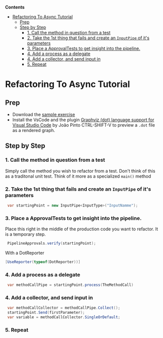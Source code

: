 <!--
GENERATED FILE - DO NOT EDIT
This file was generated by [MarkdownSnippets](https://github.com/SimonCropp/MarkdownSnippets).
Source File: /docs/mdsource/RefactoringTutorial.source.md
To change this file edit the source file and then run MarkdownSnippets.
-->
<!-- START doctoc generated TOC please keep comment here to allow auto update -->
<!-- DON'T EDIT THIS SECTION, INSTEAD RE-RUN doctoc TO UPDATE -->
**Contents**

- [Refactoring To Async Tutorial](#refactoring-to-async-tutorial)
  - [Prep](#prep)
  - [Step by Step](#step-by-step)
    - [1. Call the method in question from a test](#1-call-the-method-in-question-from-a-test)
    - [2. Take the 1st thing that fails and create an `InputPipe` of it's parameters](#2-take-the-1st-thing-that-fails-and-create-an-inputpipe-of-its-parameters)
    - [3. Place a ApprovalTests to get insight into the pipeline.](#3-place-a-approvaltests-to-get-insight-into-the-pipeline)
    - [4. Add a process as a delegate](#4-add-a-process-as-a-delegate)
    - [4. Add a collector, and send input in](#4-add-a-collector-and-send-input-in)
    - [5. Repeat](#5-repeat)

<!-- END doctoc generated TOC please keep comment here to allow auto update -->

# Refactoring To Async Tutorial

## Prep

* Download the [sample exercise](https://github.com/ondjuric/PipelinesExercise) 
* Install the VsCode and the plugin [Graphviz (dot) language support for Visual Studio Code](https://marketplace.visualstudio.com/items?itemName=joaompinto.vscode-graphviz) by João Pinto 
CTRL-SHIFT-V to preview a `.dot` file as a rendered graph.



## Step by Step

### 1. Call the method in question from a test

Simply call the method you wish to refactor from a test.
Don't think of this as a traditonal unit test. Think of it more as a specialized `main()` method

### 2. Take the 1st thing that fails and create an `InputPipe` of it's parameters

``` cs
 var startingPoint = new InputPipe<InputType>("InputNamme");
 ```
 
 ### 3. Place a ApprovalTests to get insight into the pipeline.
 
 Place this right in the middle of the production code you want to refactor. It is a temporary step.
 
 ``` cs 
  PipelineApprovals.verify(startingPoint);
 ```
 
 With a DotReporter
 
 ``` cs 
 [UseReporter(typeof(DotReporter))]
 ```

### 4. Add a process as a delegate

``` cs
 var methodCallPipe = startingPoint.process(TheMethodCall)
```

### 4. Add a collector, and send input in

``` cs
 var methodCallCollector = methodCallPipe.Collect();
 startingPoint.Send(firstParameter);
 var variable = methodCallCollector.SingleOrDefault;
```

### 5. Repeat

